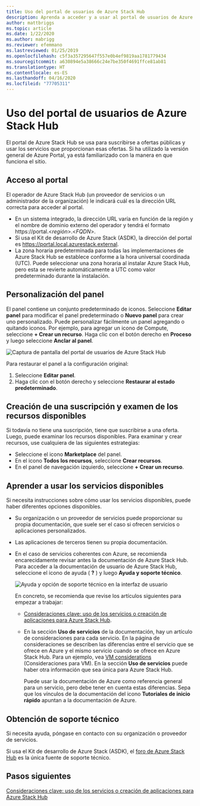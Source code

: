 ```yaml
---
title: Uso del portal de usuarios de Azure Stack Hub
description: Aprenda a acceder y a usar al portal de usuarios de Azure Stack Hub.
author: mattbriggs
ms.topic: article
ms.date: 1/22/2020
ms.author: mabrigg
ms.reviewer: efemmano
ms.lastreviewed: 01/25/2019
ms.openlocfilehash: c5f3a357295647f557e0b4ef9819aa1781779434
ms.sourcegitcommit: a630894e5a38666c24e7be350f4691ffce81ab81
ms.translationtype: HT
ms.contentlocale: es-ES
ms.lasthandoff: 04/16/2020
ms.locfileid: "77705311"
---
```

# <a name="use-the-azure-stack-hub-user-portal"></a>Uso del portal de usuarios de Azure Stack Hub

El portal de Azure Stack Hub se usa para suscribirse a ofertas públicas y usar los servicios que proporcionan esas ofertas. Si ha utilizado la versión general de Azure Portal, ya está familiarizado con la manera en que funciona el sitio.

## <a name="access-the-portal"></a>Acceso al portal

El operador de Azure Stack Hub (un proveedor de servicios o un administrador de la organización) le indicará cuál es la dirección URL correcta para acceder al portal.

- En un sistema integrado, la dirección URL varía en función de la región y el nombre de dominio externo del operador y tendrá el formato https://portal.&lt;*región*&gt;.&lt;*FQDN*&gt;.
- Si usa el Kit de desarrollo de Azure Stack (ASDK), la dirección del portal es https://portal.local.azurestack.external.
- La zona horaria predeterminada para todas las implementaciones de Azure Stack Hub se establece conforme a la hora universal coordinada (UTC). Puede seleccionar una zona horaria al instalar Azure Stack Hub, pero esta se revierte automáticamente a UTC como valor predeterminado durante la instalación.

## <a name="customize-the-dashboard"></a>Personalización del panel

El panel contiene un conjunto predeterminado de iconos. Seleccione **Editar panel** para modificar el panel predeterminado o **Nuevo panel** para crear uno personalizado. Puede personalizar fácilmente un panel agregando o quitando iconos. Por ejemplo, para agregar un icono de Compute, seleccione **+ Crear un recurso**. Haga clic con el botón derecho en **Proceso** y luego seleccione **Anclar al panel**.

![Captura de pantalla del portal de usuarios de Azure Stack Hub](media/azure-stack-use-portal/userportal.png)

Para restaurar el panel a la configuración original:
1.  Seleccione **Editar panel**. 
2.  Haga clic con el botón derecho y seleccione **Restaurar al estado predeterminado**.

## <a name="create-subscription-and-browse-available-resources"></a>Creación de una suscripción y examen de los recursos disponibles

Si todavía no tiene una suscripción, tiene que suscribirse a una oferta. Luego, puede examinar los recursos disponibles. Para examinar y crear recursos, use cualquiera de las siguientes estrategias:

- Seleccione el icono **Marketplace** del panel.
- En el icono **Todos los recursos**, seleccione **Crear recursos**.
- En el panel de navegación izquierdo, seleccione **+ Crear un recurso**.

## <a name="learn-how-to-use-available-services"></a>Aprender a usar los servicios disponibles

Si necesita instrucciones sobre cómo usar los servicios disponibles, puede haber diferentes opciones disponibles.

- Su organización o un proveedor de servicios puede proporcionar su propia documentación, que suele ser el caso si ofrecen servicios o aplicaciones personalizados.
- Las aplicaciones de terceros tienen su propia documentación.
- En el caso de servicios coherentes con Azure, se recomienda encarecidamente revisar antes la documentación de Azure Stack Hub. Para acceder a la documentación de usuario de Azure Stack Hub, seleccione el icono de ayuda ( **?** ) y luego **Ayuda y soporte técnico**.

    ![Ayuda y opción de soporte técnico en la interfaz de usuario](media/azure-stack-use-portal/HelpAndSupport.png)

    En concreto, se recomienda que revise los artículos siguientes para empezar a trabajar:

    - [Consideraciones clave: uso de los servicios o creación de aplicaciones para Azure Stack Hub](azure-stack-considerations.md).
    - En la sección **Uso de servicios** de la documentación, hay un artículo de consideraciones para cada servicio. En la página de consideraciones se describen las diferencias entre el servicio que se ofrece en Azure y el mismo servicio cuando se ofrece en Azure Stack Hub. Para un ejemplo, vea [VM considerations](azure-stack-vm-considerations.md) (Consideraciones para VM). En la sección **Uso de servicios** puede haber otra información que sea única para Azure Stack Hub.

      Puede usar la documentación de Azure como referencia general para un servicio, pero debe tener en cuenta estas diferencias. Sepa que los vínculos de la documentación del icono **Tutoriales de inicio rápido** apuntan a la documentación de Azure.

## <a name="get-support"></a>Obtención de soporte técnico

Si necesita ayuda, póngase en contacto con su organización o proveedor de servicios.

Si usa el Kit de desarrollo de Azure Stack (ASDK), el [foro de Azure Stack Hub](https://social.msdn.microsoft.com/Forums/azure/home?forum=azurestack) es la única fuente de soporte técnico.

## <a name="next-steps"></a>Pasos siguientes

[Consideraciones clave: uso de los servicios o creación de aplicaciones para Azure Stack Hub](azure-stack-considerations.md)

